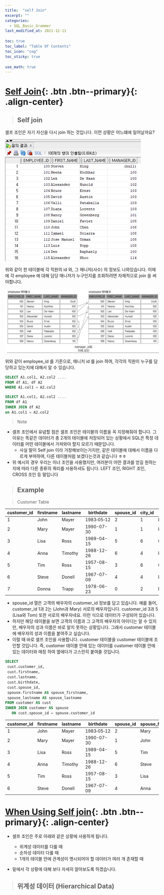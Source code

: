 ```yaml
---
title:  "self Join"
excerpt: ""
categories:
  - SQL_Basic_Grammer
last_modified_at: 2021-12-11

toc: true
toc_label: "Table Of Contents"
toc_icon: "cog"
toc_sticky: true

use_math: true
---
```


# [Self Join](#link){: .btn .btn--primary}{: .align-center}

> ## Self join

셀프 조인은 자기 자신을 다시 join 하는 것입니다. 이런 상황은 어느떄에 일어날까요? 

![png](/assets/images/SQL_Basic/6_6.png)

위와 같이 한 테이블에 각 직원의 id 와, 그 매니저(사수) 의 정보도 나와있습니다. 이때에 각 employee 에 대해 담당 매니저가 누구인지를 조회하려면 자체적으로 join 을 써야합니다. 

![png](/assets/images/SQL_Basic/6_7.png)

위와 같이 employee_id 를 기준으로, 매니저 id 를 join 하여, 각각의 직원이 누구를 담당하고 있는지에 대해서 알 수 있습니다. 

```sql
SELECT A1.col1, A2.col2 .... 
FROM df A1, df A2
WHERE A1.col1 = A2.col2 
```

```sql
SELECT A1.col1, A2.col2 .... 
FROM df A1
INNER JOIN df A2
on A1.col1 = A2.col2  
```

> Note

- 셀프 조인에서 유념할 점은 셀프 조인은 테이블의 이름을 꼭 지정해줘야 합니다. 그 이유는 똑같은 데이터가 총 2개의 테이블에 저장되어 있는 상황에서 SQL은 특정 데이터를 어떤 테이블에서 가져와야 할지 모르기 때문입니다. 
  - 사실 말이 Self join 이라 거창해보이는거지만, 같은 테이블에 대해서 이름을 다르게 부여하여, 다른 테이블처럼 보겠다는것과 같습니다 ㅎㅎ
- 위 예시의 경우 우리는 이너 조인을 사용했지만, 여러분이 어떤 결과를 얻길 원하는지에 따라 다른 종류의 쿼리를 사용하셔도 됩니다. LEFT 조인, RIGHT 조인, CROSS 조인 등 말입니다

> ## Example

> Customer Table

| customer_id | firstname | lastname | birthdate  | spouse_id | city_id | city_name  |
| ----------- | --------- | -------- | ---------- | --------- | ------- | ---------- |
| 1           | John      | Mayer    | 1983‑05‑12 | 2         | 1       | London     |
| 2           | Mary      | Mayer    | 1990-07-30 | 1         | 1       | London     |
| 3           | Lisa      | Ross     | 1989-04-15 | 5         | 6       | Oxford     |
| 4           | Anna      | Timothy  | 1988-12-26 | 6         | 4       | Leeds      |
| 5           | Tim       | Ross     | 1957-08-15 | 3         | 6       | Oxford     |
| 6           | Steve     | Donell   | 1967-07-09 | 4         | 4       | Leeds      |
| 7           | Donna     | Trapp    | 1978-06-23 | 0         | 2       | Manchester |

- spouse_id 열은 고객의 배우자의 customer_id 정보를 담고 있습니다. 예를 들어, customer_id 1과 2는 (John과 Mary) 서로의 배우자입니다. customer_id 3과 5 (Lisa와 Tom) 또한 서로의 배우자네요. 이런 식으로 데이터가 구성되어 있습니다. 
- 하지만 해당 테이블을 보면 고객의 이름과 그 고객의 배우자의 아이디는 알 수 있지만, 배우자의 성과 이름은 바로 알지 못하는 상황입니다. 그래서 customer 테이블에 배우자의 성과 이름을 붙여주고 싶습니다. 
- 이럴 때 바로 셀프 조인을 사용합니다. customer 테이블을 customer 테이블에 조인할 것입니다. 즉, customer 테이블 안에 있는 데이터를 customer 테이블 안에 있는 데이터와 매칭 하여 옆에다가 고스란히 붙여줄 것입니다.

```sql
SELECT
 cust.customer_id,
 cust.firstname,
 cust.lastname,
 cust.birthdate,
 cust.spouse_id,
 spouse.firstname AS spouse_firstname,
 spouse_lastname AS spouse_lastname
FROM customer AS cust
INNER JOIN customer AS spouse
   ON cust.spouse_id = spouse.customer_id
```

| customer_id | firstname | lastname | birthdate  | spouse_id | spouse_firstname | spouse_lastname |
| ----------- | --------- | -------- | ---------- | --------- | ---------------- | --------------- |
| 1           | John      | Mayer    | 1983‑05‑12 | 2         | Mary             | Mayer           |
| 2           | Mary      | Mayer    | 1990-07-30 | 1         | John             | Mayer           |
| 3           | Lisa      | Ross     | 1989-04-15 | 5         | Tim              | Ross            |
| 4           | Anna      | Timothy  | 1988-12-26 | 6         | Steve            | Donell          |
| 5           | Tim       | Ross     | 1957-08-15 | 3         | Lisa             | Ross            |
| 6           | Steve     | Donell   | 1967-07-09 | 4         | Anna             | Timothy         |

# [When Using Self join](#link){: .btn .btn--primary}{: .align-center}

- 셀프 조인은 주로 아래와 같은 상황에 사용하게 됩니다.
  - 위계성 데이터를 다룰 때
  - 순차성 데이터 다룰 때
  - 1개의 테이블 안에 관계성이 명시되어야 할 데이터가 여러 개 존재할 때

- 밑에서 각 상황에 대해 보다 자세히 알아보도록 하겠습니다.

> ## **위계성 데이터 (Hierarchical Data)**

